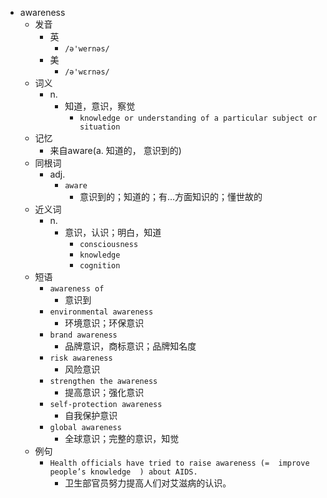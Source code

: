 - awareness
  - 发音
    - 英
      - `/ə'wernəs/`
    - 美
      - `/ə'wɛrnəs/`
  - 词义
    - n.
      - 知道，意识，察觉
        - `knowledge or understanding of a particular subject or situation`
  - 记忆
    - 来自aware(a. 知道的， 意识到的)
  - 同根词
    - adj.
      - `aware`
        - 意识到的；知道的；有…方面知识的；懂世故的
  - 近义词
    - n.
      - 意识，认识；明白，知道
        - `consciousness`
        - `knowledge`
        - `cognition`
  - 短语
    - `awareness of`
      - 意识到 
    - `environmental awareness`
      - 环境意识；环保意识 
    - `brand awareness`
      - 品牌意识，商标意识；品牌知名度 
    - `risk awareness`
      - 风险意识 
    - `strengthen the awareness`
      - 提高意识；强化意识 
    - `self-protection awareness`
      - 自我保护意识 
    - `global awareness`
      - 全球意识；完整的意识，知觉 
  - 例句
    - `Health officials have tried to raise awareness (=  improve people’s knowledge  ) about AIDS.`
      - 卫生部官员努力提高人们对艾滋病的认识。

